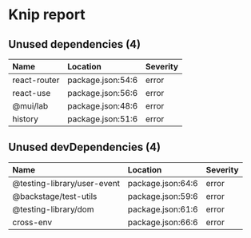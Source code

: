 # Knip report

## Unused dependencies (4)

| Name         | Location          | Severity |
| :----------- | :---------------- | :------- |
| react-router | package.json:54:6 | error    |
| react-use    | package.json:56:6 | error    |
| @mui/lab     | package.json:48:6 | error    |
| history      | package.json:51:6 | error    |

## Unused devDependencies (4)

| Name                        | Location          | Severity |
| :-------------------------- | :---------------- | :------- |
| @testing-library/user-event | package.json:64:6 | error    |
| @backstage/test-utils       | package.json:59:6 | error    |
| @testing-library/dom        | package.json:61:6 | error    |
| cross-env                   | package.json:66:6 | error    |

